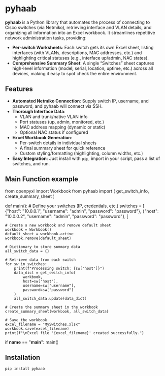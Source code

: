 # pyhaab

**pyhaab** is a Python library that automates the process of connecting to Cisco switches (via Netmiko), retrieving interface and VLAN details, and organizing all information into an Excel workbook. It streamlines repetitive network administration tasks, providing:

- **Per-switch Worksheets**: Each switch gets its own Excel sheet, listing interfaces (with VLANs, descriptions, MAC addresses, etc.) and highlighting critical statuses (e.g., interface up/admin, NAC states).
- **Comprehensive Summary Sheet**: A single “Switches” sheet captures high-level information (model, serial, location, uptime, etc.) across all devices, making it easy to spot check the entire environment.

## Features

- **Automated Netmiko Connection**: Supply switch IP, username, and password, and pyhaab will connect via SSH.
- **Thorough Interface Data**:
  - VLAN and trunk/native VLAN info
  - Port statuses (up, admin, monitored, etc.)
  - MAC address mapping (dynamic or static)
  - Optional NAC status if configured
- **Excel Workbook Generation**:
  - Per-switch details in individual sheets
  - A final summary sheet for quick reference
  - Custom styling/formatting (highlighting, column widths, etc.)
- **Easy Integration**: Just install with `pip`, import in your script, pass a list of switches, and run.

## Main Function example 

from openpyxl import Workbook
from pyhaab import (
    get_switch_info,
    create_summary_sheet
)

def main():
    # Define your switches (IP, credentials, etc.)
    switches = [
        {"host": "10.0.0.1", "username": "admin", "password": "password"},
        {"host": "10.0.0.2", "username": "admin", "password": "password"},
    ]
    
    # Create a new workbook and remove default sheet
    workbook = Workbook()
    default_sheet = workbook.active
    workbook.remove(default_sheet)

    # Dictionary to store summary data
    all_switch_data = {}

    # Retrieve data from each switch
    for sw in switches:
        print(f"Processing switch: {sw['host']}")
        data_dict = get_switch_info(
            workbook,
            host=sw["host"],
            username=sw["username"],
            password=sw["password"]
        )
        all_switch_data.update(data_dict)

    # Create the summary sheet in the workbook
    create_summary_sheet(workbook, all_switch_data)

    # Save the workbook
    excel_filename = "MySwitches.xlsx"
    workbook.save(excel_filename)
    print(f"\nExcel file '{excel_filename}' created successfully.")

if __name__ == "__main__":
    main()

## Installation

```bash
pip install pyhaab


